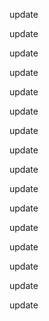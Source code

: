 update

update

update

update

update

update

update

update

update

update

update

update

update

update

update

update

